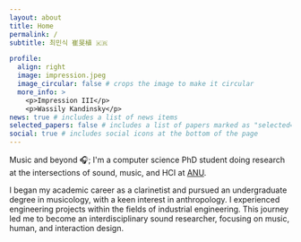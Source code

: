 ```yaml
---
layout: about
title: Home
permalink: /
subtitle: 최민식 崔旻植 🇰🇷

profile:
  align: right
  image: impression.jpeg
  image_circular: false # crops the image to make it circular
  more_info: >
    <p>Impression III</p>
    <p>Wassily Kandinsky</p>
news: true # includes a list of news items
selected_papers: false # includes a list of papers marked as "selected={true}"
social: true # includes social icons at the bottom of the page
---
```


Music and beyond 🎧; I'm a computer science PhD student doing research at the intersections of sound, music, and HCI at [ANU](https://www.anu.edu.au/).

I began my academic career as a clarinetist and pursued an undergraduate degree in musicology, with a keen interest in anthropology. I experienced engineering projects within the fields of industrial engineering. This journey led me to become an interdisciplinary sound researcher, focusing on music, human, and interaction design.
